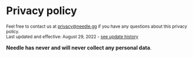 # Privacy policy

<sup>Feel free to contact us at [privacy@needle.gg](mailto:privacy@needle.gg) if you have any questions about this privacy policy.<br>Last updated and effective: August 29, 2022 - <a href="https://github.com/MarcusOtter/discord-needle/commits/stable/PRIVACY_POLICY.md">see update history</a></sup>

**Needle has never and will never collect any personal data**. 
